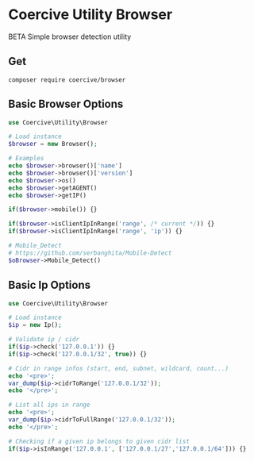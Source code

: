 Coercive Utility Browser
========================

BETA Simple browser detection utility

Get
---
```
composer require coercive/browser
```

Basic Browser Options
---------------------
```php
use Coercive\Utility\Browser

# Load instance
$browser = new Browser();

# Examples
echo $browser->browser()['name']
echo $browser->browser()['version']
echo $browser->os()
echo $browser->getAGENT()
echo $browser->getIP()

if($browser->mobile()) {}

if($browser->isClientIpInRange('range', /* current */)) {}
if($browser->isClientIpInRange('range', 'ip')) {}

# Mobile_Detect
# https://github.com/serbanghita/Mobile-Detect
$oBrowser->Mobile_Detect()
```


Basic Ip Options
-----------------
```php
use Coercive\Utility\Browser

# Load instance
$ip = new Ip();

# Validate ip / cidr
if($ip->check('127.0.0.1')) {}
if($ip->check('127.0.0.1/32', true)) {}

# Cidr in range infos (start, end, subnet, wildcard, count...)
echo '<pre>';
var_dump($ip->cidrToRange('127.0.0.1/32'));
echo '</pre>';

# List all ips in range
echo '<pre>';
var_dump($ip->cidrToFullRange('127.0.0.1/32'));
echo '</pre>';

# Checking if a given ip belongs to given cidr list
if($ip->isInRange('127.0.0.1', ['127.0.0.1/27','127.0.0.1/64'])) {}
```